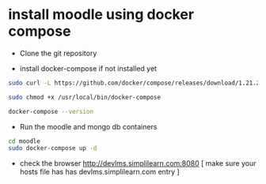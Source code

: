 # install moodle using docker compose

- Clone the git repository

- install docker-compose if not installed yet
```sh
sudo curl -L https://github.com/docker/compose/releases/download/1.21.2/docker-compose-`uname -s`-`uname -m` -o /usr/local/bin/docker-compose

sudo chmod +x /usr/local/bin/docker-compose

docker-compose --version
```
- Run the moodle and mongo db containers
```sh
cd moodle
sudo docker-compose up -d 
```
- check the browser 
http://devlms.simplilearn.com:8080  [ make sure your hosts file has has devlms.simplilearn.com entry ]
